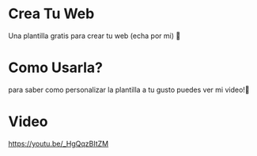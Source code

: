 # Crea Tu Web
Una plantilla gratis para crear tu web (echa por mi) 📍
# Como Usarla?
para saber como personalizar la plantilla a tu gusto puedes ver mi video!💾
# Video
https://youtu.be/_HgQqzBItZM


